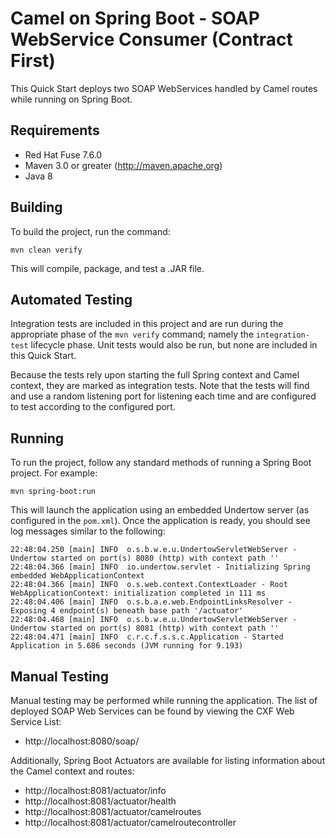 # Camel on Spring Boot - SOAP WebService Consumer (Contract First) #
This Quick Start deploys two SOAP WebServices handled by Camel routes while
running on Spring Boot.

## Requirements ##
 * Red Hat Fuse 7.6.0
 * Maven 3.0 or greater (http://maven.apache.org)
 * Java 8

## Building ##
To build the project, run the command:

    mvn clean verify

This will compile, package, and test a .JAR file.

## Automated Testing ##
Integration tests are included in this project and are run during the appropriate phase of
the `mvn verify` command; namely the `integration-test` lifecycle phase. Unit tests would also
be run, but none are included in this Quick Start.

Because the tests rely upon starting the full Spring context and Camel context, they are marked
as integration tests. Note that the tests will find and use a random listening port for listening
each time and are configured to test according to the configured port.

## Running ##
To run the project, follow any standard methods of running a Spring Boot project.
For example:

    mvn spring-boot:run

This will launch the application using an embedded Undertow server (as configured in
the `pom.xml`). Once the application is ready, you should see log messages similar to the following:

    22:48:04.250 [main] INFO  o.s.b.w.e.u.UndertowServletWebServer - Undertow started on port(s) 8080 (http) with context path ''
    22:48:04.366 [main] INFO  io.undertow.servlet - Initializing Spring embedded WebApplicationContext
    22:48:04.366 [main] INFO  o.s.web.context.ContextLoader - Root WebApplicationContext: initialization completed in 111 ms
    22:48:04.406 [main] INFO  o.s.b.a.e.web.EndpointLinksResolver - Exposing 4 endpoint(s) beneath base path '/actuator'
    22:48:04.468 [main] INFO  o.s.b.w.e.u.UndertowServletWebServer - Undertow started on port(s) 8081 (http) with context path ''
    22:48:04.471 [main] INFO  c.r.c.f.s.s.c.Application - Started Application in 5.686 seconds (JVM running for 9.193)

## Manual Testing ##
Manual testing may be performed while running the application. The list of deployed SOAP Web Services
can be found by viewing the CXF Web Service List:

 * http://localhost:8080/soap/

Additionally, Spring Boot Actuators are available for listing information about the Camel context and routes:

 * http://localhost:8081/actuator/info
 * http://localhost:8081/actuator/health
 * http://localhost:8081/actuator/camelroutes
 * http://localhost:8081/actuator/camelroutecontroller
